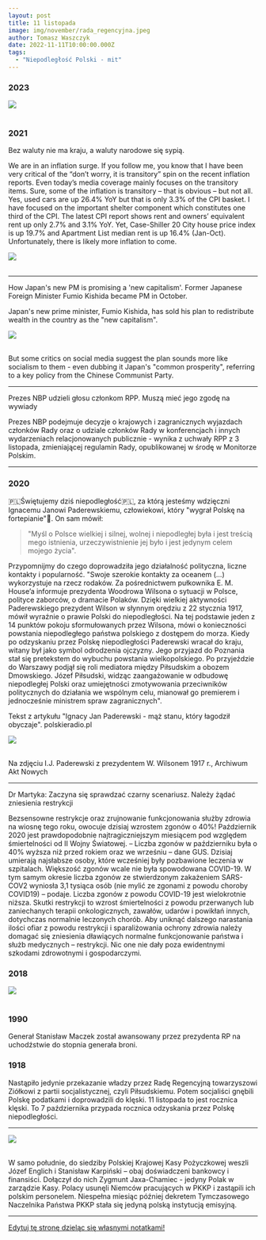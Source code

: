 ```yaml
---
layout: post
title: 11 listopada
image: img/november/rada_regencyjna.jpeg
author: Tomasz Waszczyk
date: 2022-11-11T10:00:00.000Z
tags:
  - "Niepodległość Polski - mit"
---
```


### 2023

<img src="./img/november/bomba.jpg"><br><br>

### 2021

Bez waluty nie ma kraju, a waluty narodowe się sypią.

We are in an inflation surge.  If you follow me, you know that I have been very critical of the “don’t worry, it is transitory” spin on the recent inflation reports. Even today’s media coverage mainly focuses on the transitory items. Sure, some of the inflation is transitory – that is obvious – but not all. Yes, used cars are up 26.4% YoY but that is only 3.3% of the CPI basket. I have focused on the important shelter component which constitutes one third of the CPI. The latest CPI report shows rent and owners’ equivalent rent up only 2.7% and 3.1% YoY. Yet, Case-Shiller 20 City house price index is up 19.7% and Apartment List median rent is up 16.4% (Jan-Oct). Unfortunately, there is likely more inflation to come.

<img src="./img/november/inflationsurge.jpeg"><br><br>

---

How Japan's new PM is promising a 'new capitalism'. Former Japanese Foreign Minister Fumio Kishida became PM in October.

Japan's new prime minister, Fumio Kishida, has sold his plan to redistribute wealth in the country as the "new capitalism".

<img src="./img/november/kishida.jpg"><br><br>

But some critics on social media suggest the plan sounds more like socialism to them - even dubbing it Japan's "common prosperity", referring to a key policy from the Chinese Communist Party.

---

Prezes NBP udzieli głosu członkom RPP. Muszą mieć jego zgodę na wywiady

Prezes NBP podejmuje decyzje o krajowych i zagranicznych wyjazdach członków Rady oraz o udziale członków Rady w konferencjach i innych wydarzeniach relacjonowanych publicznie - wynika z uchwały RPP z 3 listopada, zmieniającej regulamin Rady, opublikowanej w środę w Monitorze Polskim.

---

### 2020

🇵🇱Świętujemy dziś niepodległość🇵🇱, za którą jesteśmy wdzięczni Ignacemu Janowi Paderewskiemu, człowiekowi, który "wygrał Polskę na fortepianie"🎼. On sam mówił:

> "Myśl o Polsce wielkiej i silnej, wolnej i niepodległej była i jest treścią mego istnienia, urzeczywistnienie jej było i jest jedynym celem mojego życia".

Przypomnijmy do czego doprowadziła jego działalność polityczna, liczne kontakty i popularność.
"Swoje szerokie kontakty za oceanem (...) wykorzystuje na rzecz rodaków. Za pośrednictwem pułkownika E. M. House’a informuje prezydenta Woodrowa Wilsona o sytuacji w Polsce, polityce zaborców, o dramacie Polaków. Dzięki wielkiej aktywności Paderewskiego prezydent Wilson w słynnym orędziu z 22 stycznia 1917, mówił wyraźnie o prawie Polski do niepodległości. Na tej podstawie jeden z 14 punktów pokoju sformułowanych przez Wilsona, mówi o konieczności powstania niepodległego państwa polskiego z dostępem do morza.
Kiedy po odzyskaniu przez Polskę niepodległości Paderewski wracał do kraju, witany był jako symbol odrodzenia ojczyzny. Jego przyjazd do Poznania stał się pretekstem do wybuchu powstania wielkopolskiego.
Po przyjeździe do Warszawy podjął się roli mediatora między Piłsudskim a obozem Dmowskiego. Józef Piłsudski, widząc zaangażowanie w odbudowę niepodległej Polski oraz umiejętności zmotywowania przeciwników politycznych do działania we wspólnym celu, mianował go premierem i jednocześnie ministrem spraw zagranicznych".

Tekst z artykułu "Ignacy Jan Paderewski - mąż stanu, który łagodził obyczaje". polskieradio.pl

<img src="./img/november/paderewski.jpg"><br><br>

Na zdjęciu I.J. Paderewski z prezydentem W. Wilsonem 1917 r., Archiwum Akt Nowych

<!-- W ramach cyklu Paderewski - jazz - inspiracje zapraszamy na koncert -->
<!-- Herdzin meets Ignacy Jazz Paderewski -->
<!-- W programie: -->
<!-- IGNACY JAN PADEREWSKI / KRZYSZTOF HERDZIN -->
<!-- - Menuet G-dur op. 14 nr 1 -->
<!-- - Legenda As-dur op. 16 nr 1 -->
<!-- - Nokturn B-dur op. 16 nr 4 -->
<!-- - Temat z Fantazji Polskiej gis-moll op. 19 -->
<!-- - Temat z III części (Finale. Allegro molto vivace) Koncertu fortepianowego a-moll op. 17 -->

---

Dr Martyka: Zaczyna się sprawdzać czarny scenariusz. Należy żądać zniesienia restrykcji

Bezsensowne restrykcje oraz zrujnowanie funkcjonowania służby zdrowia na wiosnę tego roku, owocuje dzisiaj wzrostem zgonów o 40%!
Październik 2020 jest prawdopodobnie najtragiczniejszym miesiącem pod względem śmiertelności od II Wojny Światowej. – Liczba zgonów w październiku była o 40% wyższa niż przed rokiem oraz we wrześniu – dane GUS.
Dzisiaj umierają najsłabsze osoby, które wcześniej były pozbawione leczenia w szpitalach.
Większość zgonów wcale nie była spowodowana COVID-19. W tym samym okresie liczba zgonów ze stwierdzonym zakażeniem SARS-COV2 wyniosła 3,1 tysiąca osób (nie mylić ze zgonami z powodu choroby COVID19) – podaje. Liczba zgonów z powodu COVID-19 jest wielokrotnie niższa.
Skutki restrykcji to wzrost śmiertelności z powodu przerwanych lub zaniechanych terapii onkologicznych, zawałów, udarów i powikłań innych, dotychczas normalnie leczonych chorób.
Aby uniknąć dalszego narastania ilości ofiar z powodu restrykcji i sparaliżowania ochrony zdrowia należy domagać się zniesienia dławiących normalne funkcjonowanie państwa i służb medycznych – restrykcji.
Nic one nie dały poza ewidentnymi szkodami zdrowotnymi i gospodarczymi.

### 2018

<img src="./img/november/20181110_122147.jpg"><br><br>

### 1990

Generał Stanisław Maczek został awansowany przez prezydenta RP na uchodźstwie do stopnia generała broni.

### 1918

Nastąpiło jedynie przekazanie władzy przez Radę Regencyjną towarzyszowi Ziółkowi z partii socjalistycznej, czyli Piłsudskiemu. Potem socjaliści gnębili Polskę podatkami i doprowadzili do klęski. 11 listopada to jest rocznica klęski. To 7 października przypada rocznica odzyskania przez Polskę niepodległości.

---

<img src="./img/november/pkkp.jpg"><br><br>

W samo południe, do siedziby Polskiej Krajowej Kasy Pożyczkowej weszli Józef Englich i Stanisław Karpiński – obaj doświadczeni bankowcy i finansiści. Dołączył do nich Zygmunt Jaxa-Chamiec - jedyny Polak w zarządzie Kasy. Polacy usunęli Niemców pracujących w PKKP i zastąpili ich polskim personelem. Niespełna miesiąc później dekretem Tymczasowego Naczelnika Państwa PKKP stała się jedyną polską instytucją emisyjną.

---

<a href="https://github.com/TomaszWaszczyk/historia.waszczyk.com/edit/master/src/content/november-11.md" target="_blank">Edytuj tę stronę dzieląc się własnymi notatkami!</a>
